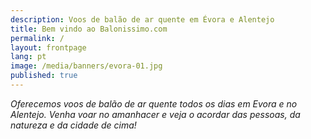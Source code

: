 ```yaml
---
description: Voos de balão de ar quente em Évora e Alentejo
title: Bem vindo ao Balonissimo.com
permalink: /
layout: frontpage
lang: pt
image: /media/banners/evora-01.jpg
published: true
---
```


_Oferecemos voos de balão de ar quente todos os dias em Evora e no Alentejo.
Venha voar no amanhacer e veja o acordar das pessoas, da natureza e da cidade de cima!_

